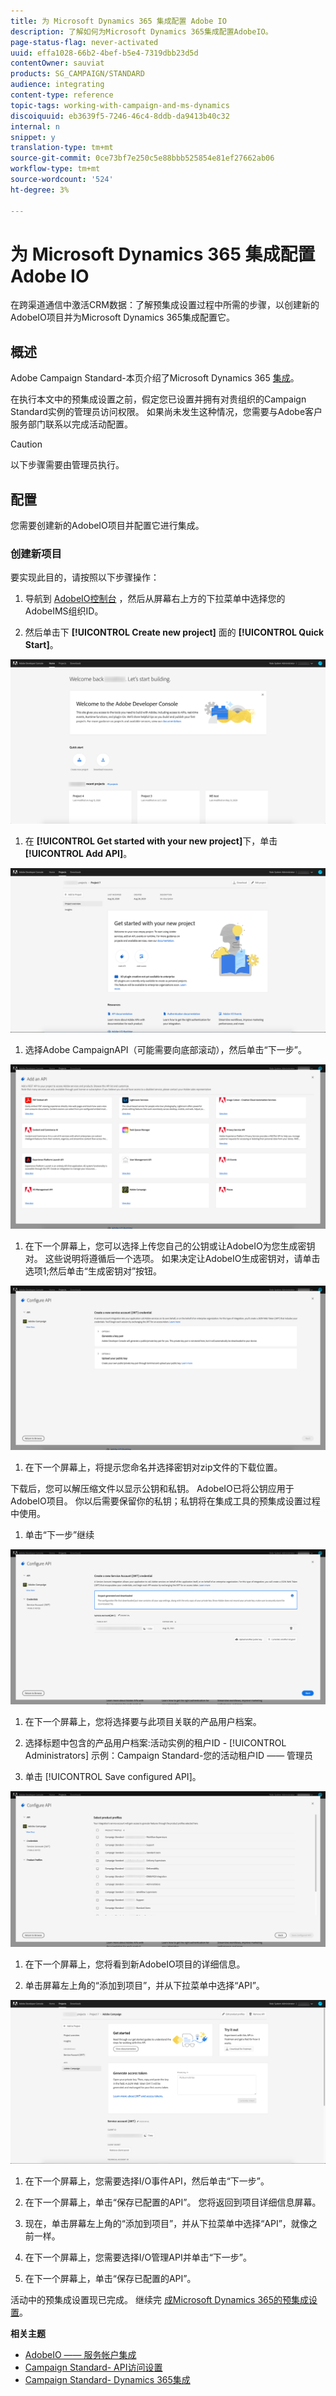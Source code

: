 ```yaml
---
title: 为 Microsoft Dynamics 365 集成配置 Adobe IO
description: 了解如何为Microsoft Dynamics 365集成配置AdobeIO。
page-status-flag: never-activated
uuid: effa1028-66b2-4bef-b5e4-7319dbb23d5d
contentOwner: sauviat
products: SG_CAMPAIGN/STANDARD
audience: integrating
content-type: reference
topic-tags: working-with-campaign-and-ms-dynamics
discoiquuid: eb3639f5-7246-46c4-8ddb-da9413b40c32
internal: n
snippet: y
translation-type: tm+mt
source-git-commit: 0ce73bf7e250c5e88bbb525854e81ef27662ab06
workflow-type: tm+mt
source-wordcount: '524'
ht-degree: 3%

---
```



# 为 Microsoft Dynamics 365 集成配置 Adobe IO

在跨渠道通信中激活CRM数据：了解预集成设置过程中所需的步骤，以创建新的AdobeIO项目并为Microsoft Dynamics 365集成配置它。

## 概述

Adobe Campaign Standard-本页介绍了Microsoft Dynamics 365 [集成](../../integrating/using/working-with-campaign-standard-and-microsoft-dynamics-365.md)。

在执行本文中的预集成设置之前，假定您已设置并拥有对贵组织的Campaign Standard实例的管理员访问权限。  如果尚未发生这种情况，您需要与Adobe客户服务部门联系以完成活动配置。

>[!CAUTION]
>
>以下步骤需要由管理员执行。

## 配置

您需要创建新的AdobeIO项目并配置它进行集成。

### 创建新项目

要实现此目的，请按照以下步骤操作：

1. 导航到 [AdobeIO控制台](https://console.adobe.io/home#) ，然后从屏幕右上方的下拉菜单中选择您的AdobeIMS组织ID。

1. 然后单击下 **[!UICONTROL Create new project]** 面的 **[!UICONTROL Quick Start]**。

![](assets/adobeIO1.png)

1. 在 **[!UICONTROL Get started with your new project]**&#x200B;下，单击 **[!UICONTROL Add API]**。

![](assets/adobeIO2.png)

1. 选择Adobe CampaignAPI（可能需要向底部滚动），然后单击“下一步”。

![](assets/adobeIO3.png)

1. 在下一个屏幕上，您可以选择上传您自己的公钥或让AdobeIO为您生成密钥对。 这些说明将遵循后一个选项。 如果决定让AdobeIO生成密钥对，请单击选项1;然后单击“生成密钥对”按钮。

![](assets/adobeIO4.png)

1. 在下一个屏幕上，将提示您命名并选择密钥对zip文件的下载位置。

下载后，您可以解压缩文件以显示公钥和私钥。 AdobeIO已将公钥应用于AdobeIO项目。 你以后需要保留你的私钥；私钥将在集成工具的预集成设置过程中使用。

1. 单击“下一步”继续

![](assets/adobeIO5.png)

1. 在下一个屏幕上，您将选择要与此项目关联的产品用户档案。

1. 选择标题中包含的产品用户档案:活动实例的租户ID - [!UICONTROL Administrators] 示例：Campaign Standard-您的活动租户ID —— 管理员

1. 单击 [!UICONTROL Save configured API]。

![](assets/adobeIO6.png)

1. 在下一个屏幕上，您将看到新AdobeIO项目的详细信息。

1. 单击屏幕左上角的“添加到项目”，并从下拉菜单中选择“API”。

![](assets/adobeIO7.png)

1. 在下一个屏幕上，您需要选择I/O事件API，然后单击“下一步”。

1. 在下一个屏幕上，单击“保存已配置的API”。  您将返回到项目详细信息屏幕。

1. 现在，单击屏幕左上角的“添加到项目”，并从下拉菜单中选择“API”，就像之前一样。

1. 在下一个屏幕上，您需要选择I/O管理API并单击“下一步”。

1. 在下一个屏幕上，单击“保存已配置的API”。

活动中的预集成设置现已完成。  继续完 [成Microsoft Dynamics 365的预集成设置](../../integrating/using/configure-microsoft-dynamics-365-for-campaign-integration.md)。

**相关主题**

* [AdobeIO —— 服务帐户集成](https://www.adobe.io/authentication/auth-methods.html#!AdobeDocs/adobeio-auth/master/AuthenticationOverview/ServiceAccountIntegration.md)
* [Campaign Standard- API访问设置](../../api/using/setting-up-api-access.md)
* [Campaign Standard- Dynamics 365集成](../../integrating/using/configure-microsoft-dynamics-365-for-campaign-integration.md)